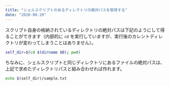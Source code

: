 ```yaml
---
title: "シェルスクリプトのあるディレクトリの絶対パスを取得する"
date: "2010-08-20"
---
```


スクリプト自身の格納されているディレクトリの絶対パスは下記のようにして得ることができます（内部的に `cd` を実行していますが、実行後のカレントディレクトリが変わってしまうことはありません）。

```bash
self_dir=$(cd $(dirname $0); pwd)
```

ちなみに、シェルスクリプトと同じディレクトリにあるファイルの絶対パスは、上記で求めたディレクトリパスと組み合わせれば作れます。

```bash
echo $(self_dir)/sample.txt
```

